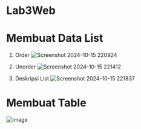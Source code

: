 # Lab3Web
# Membuat Data List
1. Order
![Screenshot 2024-10-15 220924](https://github.com/user-attachments/assets/badff1bd-9579-4c8f-928d-9ee197631fd7)

2. Unorder
![Screenshot 2024-10-15 221412](https://github.com/user-attachments/assets/dcd00f0d-39d9-49ad-b01f-1854e3985f4f)

3. Deskripsi List
![Screenshot 2024-10-15 221837](https://github.com/user-attachments/assets/a09c2034-9f1b-4993-b691-6567225e465d)

# Membuat Table
![image](https://github.com/user-attachments/assets/283769cb-0f75-440c-83a8-a9fab7497a02)



 
